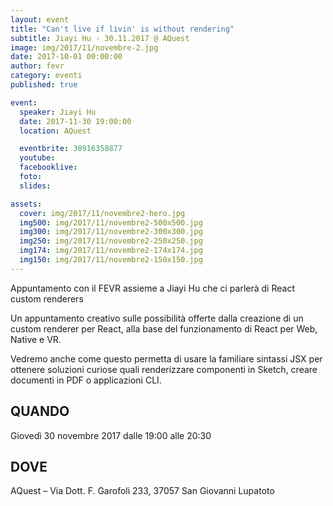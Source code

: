 ```yaml
---
layout: event
title: "Can't live if livin' is without rendering"
subtitle: Jiayi Hu - 30.11.2017 @ AQuest
image: img/2017/11/novembre-2.jpg
date: 2017-10-01 00:00:00
author: fevr
category: eventi
published: true

event:
  speaker: Jiayi Hu
  date: 2017-11-30 19:00:00
  location: AQuest

  eventbrite: 38916358877
  youtube:
  facebooklive: 
  foto: 
  slides:

assets:
  cover: img/2017/11/novembre2-hero.jpg
  img500: img/2017/11/novembre2-500x500.jpg
  img300: img/2017/11/novembre2-300x300.jpg
  img250: img/2017/11/novembre2-250x250.jpg
  img174: img/2017/11/novembre2-174x174.jpg
  img150: img/2017/11/novembre2-150x150.jpg
---
```


Appuntamento con il FEVR assieme a Jiayi Hu che ci parlerà di React custom renderers

Un appuntamento creativo sulle possibilità offerte dalla creazione di un custom renderer per React, 
alla base del funzionamento di React per Web, Native e VR.

Vedremo anche come questo permetta di usare la familiare sintassi JSX per ottenere soluzioni 
curiose quali renderizzare componenti in Sketch, creare documenti in PDF o applicazioni CLI.

## QUANDO

Giovedì 30 novembre 2017 dalle 19:00 alle 20:30

## DOVE

AQuest – Via Dott. F. Garofoli 233, 37057 San Giovanni Lupatoto
